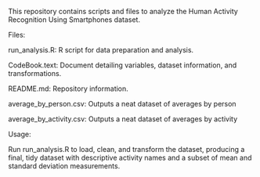 This repository contains scripts and files to analyze the Human Activity Recognition Using Smartphones dataset.


Files:

run_analysis.R: R script for data preparation and analysis.

CodeBook.text: Document detailing variables, dataset information, and transformations.

README.md: Repository information.

average_by_person.csv: Outputs a neat dataset of averages by person

average_by_activity.csv: Outputs a neat dataset of averages by activity




Usage:

Run run_analysis.R to load, clean, and transform the dataset, producing a final, tidy dataset with descriptive activity names and a subset of mean and standard deviation measurements.
